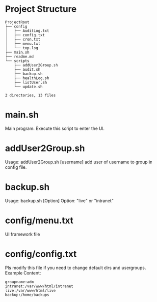 # Project Structure
```shell
ProjectRoot
├── config
│   ├── AuditLog.txt
│   ├── config.txt
│   ├── cron.txt
│   ├── menu.txt
│   └── top.log
├── main.sh
├── readme.md
└── scripts
    ├── addUser2Group.sh
    ├── audit.sh
    ├── backup.sh
    ├── healthLog.sh
    ├── listUser.sh
    └── update.sh

2 directories, 13 files
```

# main.sh
Main program.
Execute this script to enter the UI.

# addUser2Group.sh
Usage: addUser2Group.sh [username]
add user of username to group in config file.

# backup.sh 
Usage: backup.sh [Option]
Option: "live" or "intranet"

# config/menu.txt
UI framework file

# config/config.txt
Pls modify this file if you need to change default dirs and usergroups.
Example Content:
```
groupname:adm
intranet:/var/www/html/intranet
live:/var/www/html/live
backup:/home/backups
```